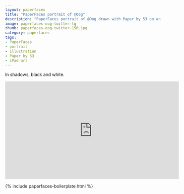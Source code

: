 ```yaml
---
layout: paperfaces
title: "PaperFaces portrait of @Oog"
description: "PaperFaces portrait of @Oog drawn with Paper by 53 on an iPad."
image: paperfaces-oog-twitter-lg
thumb: paperfaces-oog-twitter-150.jpg
category: paperfaces
tags: 
- PaperFaces
- portrait
- illustration
- Paper by 53
- iPad art
---
```


In shadows, black and white.

<iframe width="560" height="315" src="http://www.youtube.com/embed/bHp3aHMQxA0" frameborder="0"> </iframe>

{% include paperfaces-boilerplate.html %}